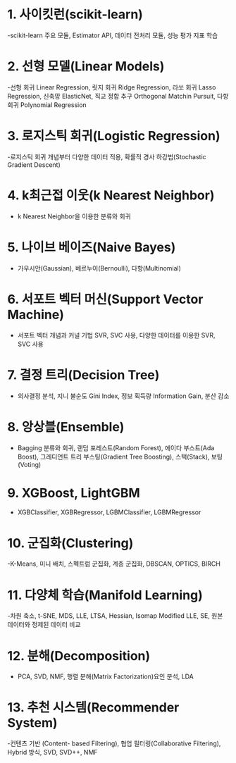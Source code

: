 # 1. 사이킷런(scikit-learn)
  -scikit-learn 주요 모듈, Estimator API, 데이터 전처리 모듈, 성능 평가 지표 학습
# 2. 선형 모델(Linear Models)
  -선형 회귀 Linear Regression, 릿지 회귀 Ridge Regression, 라쏘 회귀 Lasso Regression, 신축망 ElasticNet, 직교 정합 추구 Orthogonal Matchin Pursuit, 다항 회귀 Polynomial Regression
# 3. 로지스틱 회귀(Logistic Regression)
  -로지스틱 회귀 개념부터 다양한 데이터 적용, 확률적 경사 하강법(Stochastic Gradient Descent)
# 4. k최근접 이웃(k Nearest Neighbor)
  - k Nearest Neighbor을 이용한 분류와 회귀
# 5. 나이브 베이즈(Naive Bayes)
  - 가우시안(Gaussian), 베르누이(Bernoulli), 다항(Multinomial)
# 6. 서포트 벡터 머신(Support Vector Machine)
  - 서포트 벡터 개념과 커널 기법 SVR, SVC 사용, 다양한 데이터를 이용한 SVR, SVC 사용
# 7. 결정 트리(Decision Tree)
  - 의사결정 분석, 지니 불순도 Gini Index, 정보 획득량 Information Gain, 분산 감소
# 8. 앙상블(Ensemble)
  - Bagging 분류와 회귀, 랜덤 포레스트(Random Forest), 에이다 부스트(Ada Boost), 그레디언트 트리 부스팅(Gradient Tree Boosting), 스택(Stack), 보팅(Voting)
# 9. XGBoost, LightGBM
  - XGBClassifier, XGBRegressor, LGBMClassifier, LGBMRegressor
# 10. 군집화(Clustering)
  -K-Means, 미니 배치, 스펙트럼 군집화, 계층 군집화, DBSCAN, OPTICS, BIRCH
# 11. 다양체 학습(Manifold Learning)
  -차원 축소, t-SNE, MDS, LLE, LTSA, Hessian, Isomap Modified LLE, SE, 원본 데이터와 정제된 데이터 비교
# 12. 분해(Decomposition)
  - PCA, SVD, NMF, 행렬 분해(Matrix Factorization)요인 분석, LDA
# 13. 추천 시스템(Recommender System)
  -컨텐츠 기반 (Content- based Filtering), 협업 필터링(Collaborative Filtering), Hybrid 방식, SVD, SVD++, NMF
